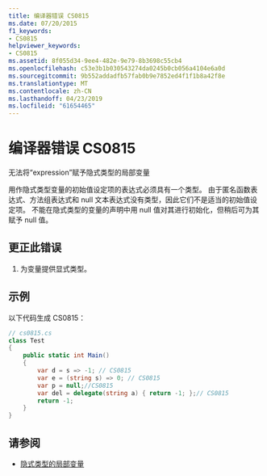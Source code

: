 ```yaml
---
title: 编译器错误 CS0815
ms.date: 07/20/2015
f1_keywords:
- CS0815
helpviewer_keywords:
- CS0815
ms.assetid: 8f055d34-9ee4-482e-9e79-8b3698c55cb4
ms.openlocfilehash: c53e3b1b030543274da0245b0cb056a4104e6a0d
ms.sourcegitcommit: 9b552addadfb57fab0b9e7852ed4f1f1b8a42f8e
ms.translationtype: MT
ms.contentlocale: zh-CN
ms.lasthandoff: 04/23/2019
ms.locfileid: "61654465"
---
```

# <a name="compiler-error-cs0815"></a>编译器错误 CS0815
无法将“expression”赋予隐式类型的局部变量  
  
 用作隐式类型变量的初始值设定项的表达式必须具有一个类型。 由于匿名函数表达式、方法组表达式和 null 文本表达式没有类型，因此它们不是适当的初始值设定项。 不能在隐式类型的变量的声明中用 null 值对其进行初始化，但稍后可为其赋予 null 值。  
  
## <a name="to-correct-this-error"></a>更正此错误  
  
1. 为变量提供显式类型。  
  
## <a name="example"></a>示例  
 以下代码生成 CS0815：  
  
```csharp  
// cs0815.cs  
class Test  
{  
    public static int Main()  
    {  
        var d = s => -1; // CS0815  
        var e = (string s) => 0; // CS0815  
        var p = null;//CS0815  
        var del = delegate(string a) { return -1; };// CS0815  
        return -1;  
    }  
}  
```  
  
## <a name="see-also"></a>请参阅

- [隐式类型的局部变量](../../csharp/programming-guide/classes-and-structs/implicitly-typed-local-variables.md)
